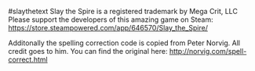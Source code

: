 #slaythetext
Slay the Spire is a registered trademark by Mega Crit, LLC
Please support the developers of this amazing game on Steam: https://store.steampowered.com/app/646570/Slay_the_Spire/

Additonally the spelling correction code is copied from Peter Norvig. All credit goes to him. You can find the original here: http://norvig.com/spell-correct.html
